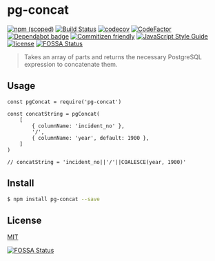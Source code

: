 # pg-concat
[![npm (scoped)](https://img.shields.io/npm/v/@wmfs/pg-concat.svg)](https://www.npmjs.com/package/@wmfs/pg-concat) [![Build Status](https://travis-ci.org/wmfs/pg-concat.svg?branch=master)](https://travis-ci.org/wmfs/pg-concat) [![codecov](https://codecov.io/gh/wmfs/pg-concat/branch/master/graph/badge.svg)](https://codecov.io/gh/wmfs/pg-concat) [![CodeFactor](https://www.codefactor.io/repository/github/wmfs/pg-concat/badge)](https://www.codefactor.io/repository/github/wmfs/pg-concat) [![Dependabot badge](https://img.shields.io/badge/Dependabot-active-brightgreen.svg)](https://dependabot.com/) [![Commitizen friendly](https://img.shields.io/badge/commitizen-friendly-brightgreen.svg)](http://commitizen.github.io/cz-cli/)
[![JavaScript Style Guide](https://img.shields.io/badge/code_style-standard-brightgreen.svg)](https://standardjs.com) [![license](https://img.shields.io/github/license/mashape/apistatus.svg)](https://github.com/wmfs/tymly/blob/master/packages/pg-concat/LICENSE)
[![FOSSA Status](https://app.fossa.io/api/projects/git%2Bgithub.com%2Fwmfs%2Fpg-concat.svg?type=shield)](https://app.fossa.io/projects/git%2Bgithub.com%2Fwmfs%2Fpg-concat?ref=badge_shield)




> Takes an array of parts and returns the necessary PostgreSQL expression to concatenate them.

## Usage

```
const pgConcat = require('pg-concat')

const concatString = pgConcat(
    [
        { columnName: 'incident_no' },
        '/',
        { columnName: 'year', default: 1900 },
    ]
)

// concatString = 'incident_no||'/'||COALESCE(year, 1900)'
```

## <a name="install"></a>Install
```bash
$ npm install pg-concat --save
```

## <a name="license"></a>License
[MIT](https://github.com/wmfs/pg-concat/blob/master/LICENSE)


[![FOSSA Status](https://app.fossa.io/api/projects/git%2Bgithub.com%2Fwmfs%2Fpg-concat.svg?type=large)](https://app.fossa.io/projects/git%2Bgithub.com%2Fwmfs%2Fpg-concat?ref=badge_large)